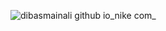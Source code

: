 ![dibasmainali github io_nike com_](https://github.com/user-attachments/assets/ac1e38a6-06a8-4b96-bbb3-76157d3636f9)

